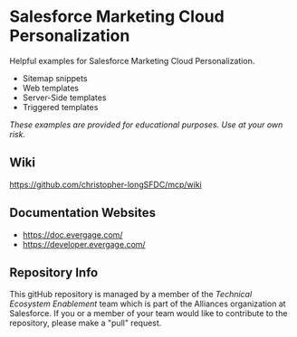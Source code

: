 # Salesforce Marketing Cloud Personalization
Helpful examples for Salesforce Marketing Cloud Personalization.

- Sitemap snippets
- Web templates
- Server-Side templates
- Triggered templates

*These examples are provided for educational purposes. Use at your own risk.*

## Wiki
https://github.com/christopher-longSFDC/mcp/wiki

## Documentation Websites
- https://doc.evergage.com/
- https://developer.evergage.com/

## Repository Info
This gitHub repository is managed by a member of the *Technical Ecosystem Enablement* team which is part of the Alliances organization at Salesforce. If you or a member of your team would like to contribute to the repository, please make a "pull" request.
